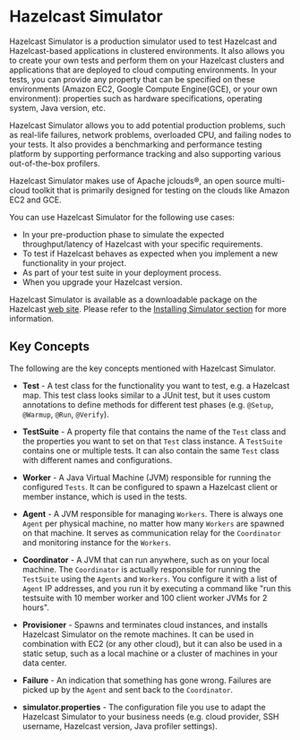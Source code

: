 
# Hazelcast Simulator

Hazelcast Simulator is a production simulator used to test Hazelcast and Hazelcast-based applications in clustered environments. It also allows you to create your own tests and perform them on your Hazelcast clusters and applications that are deployed to cloud computing environments. In your tests, you can provide any property that can be specified on these environments (Amazon EC2, Google Compute Engine(GCE), or your own environment): properties such as hardware specifications, operating system, Java version, etc.

Hazelcast Simulator allows you to add potential production problems, such as real-life failures, network problems, overloaded CPU, and failing nodes to your tests. It also provides a benchmarking and performance testing platform by supporting performance tracking and also supporting various out-of-the-box profilers.

Hazelcast Simulator makes use of Apache jclouds&reg;, an open source multi-cloud toolkit that is primarily designed for testing on the clouds like Amazon EC2 and GCE.

You can use Hazelcast Simulator for the following use cases:

- In your pre-production phase to simulate the expected throughput/latency of Hazelcast with your specific requirements.
- To test if Hazelcast behaves as expected when you implement a new functionality in your project.
- As part of your test suite in your deployment process.
- When you upgrade your Hazelcast version.

Hazelcast Simulator is available as a downloadable package on the Hazelcast <a href="http://www.hazelcast.org/download" target="_blank">web site</a>. Please refer to the [Installing Simulator section](#installing-simulator) for more information.

## Key Concepts

The following are the key concepts mentioned with Hazelcast Simulator.

- **Test** - A test class for the functionality you want to test, e.g. a Hazelcast map. This test class looks similar to a JUnit test, but it uses custom annotations to define methods for different test phases (e.g. `@Setup`, `@Warmup`, `@Run`, `@Verify`).

- **TestSuite** - A property file that contains the name of the `Test` class and the properties you want to set on that `Test` class instance. A `TestSuite` contains one or multiple tests. It can also contain the same `Test` class with different names and configurations.

- **Worker** - A Java Virtual Machine (JVM) responsible for running the configured `Tests`. It can be configured to spawn a Hazelcast client or member instance, which is used in the tests.

- **Agent** - A JVM responsible for managing `Workers`. There is always one `Agent` per physical machine, no matter how many `Workers` are spawned on that machine. It serves as communication relay for the `Coordinator` and monitoring instance for the `Workers`.

- **Coordinator** - A JVM that can run anywhere, such as on your local machine. The `Coordinator` is actually responsible for running the `TestSuite` using the `Agents` and `Workers`. You configure it with a list of `Agent` IP addresses, and you run it by executing a command like "run this testsuite with 10 member worker and 100 client worker JVMs for 2 hours".

- **Provisioner** - Spawns and terminates cloud instances, and installs Hazelcast Simulator on the remote machines. It can be used in combination with EC2 (or any other cloud), but it can also be used in a static setup, such as a local machine or a cluster of machines in your data center.

- **Failure** - An indication that something has gone wrong. Failures are picked up by the `Agent` and sent back to the `Coordinator`.

- **simulator.properties** - The configuration file you use to adapt the Hazelcast Simulator to your business needs (e.g. cloud provider, SSH username, Hazelcast version, Java profiler settings).
